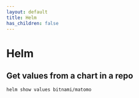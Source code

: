 ```yaml
---
layout: default
title: Helm
has_children: false
---
```


# Helm

## Get values from a chart in a repo
```bash
helm show values bitnami/matomo
```
